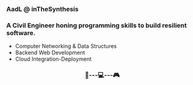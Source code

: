 ### AadL @ inTheSynthesis  
### A Civil Engineer honing programming skills to build resilient software.  

- Computer Networking & Data Structures
- Backend Web Development
- Cloud Integration-Deployment

 ### <p align = "center"> 📖---💻---🎮</p>






<!---
aadl-k/aadl-k is a ✨ special ✨ repository because its `README.md` (this file) appears on your GitHub profile.
You can click the Preview link to take a look at your changes.
--->
